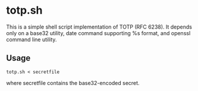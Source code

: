 # totp.sh

This is a simple shell script implementation of TOTP (RFC 6238).
It depends only on a base32 utility, date command supporting %s format,
and openssl command line utility.

## Usage

    totp.sh < secretfile

where secretfile contains the base32-encoded secret.
